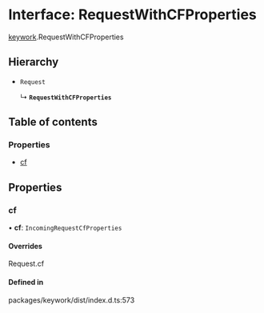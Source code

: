 # Interface: RequestWithCFProperties

[keywork](../modules/keywork.md).RequestWithCFProperties

## Hierarchy

- `Request`

  ↳ **`RequestWithCFProperties`**

## Table of contents

### Properties

- [cf](keywork.RequestWithCFProperties.md#cf)

## Properties

### cf

• **cf**: `IncomingRequestCfProperties`

#### Overrides

Request.cf

#### Defined in

packages/keywork/dist/index.d.ts:573

